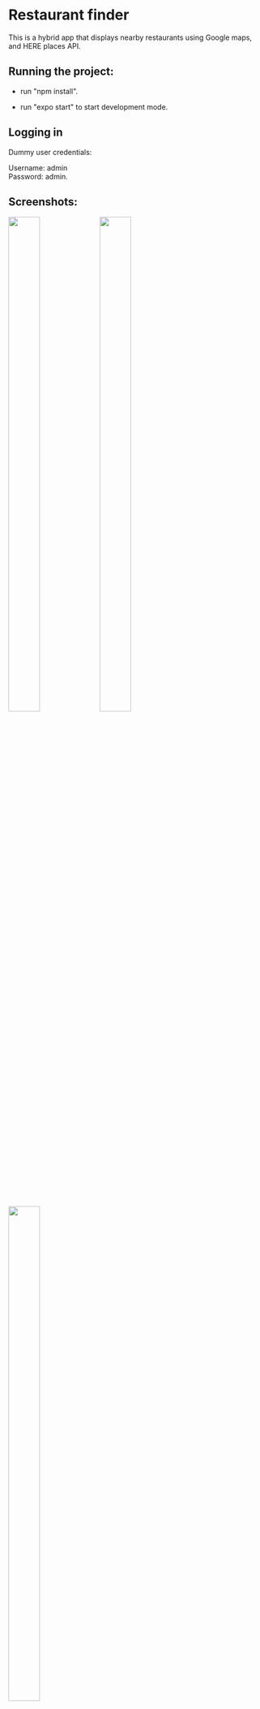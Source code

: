 # Restaurant finder

This is a hybrid app that displays nearby restaurants using Google maps, and HERE places API.


## Running the project:
- run "npm install".

- run "expo start" to start development mode.

## Logging in
Dummy user credentials:

Username: admin <br />
Password: admin.


## Screenshots:

<img src="https://user-images.githubusercontent.com/26127333/51407898-33262080-1b6e-11e9-80fe-53f9172993c3.PNG" width="35%" height="50%"/>
<img src="https://user-images.githubusercontent.com/26127333/51408099-c3646580-1b6e-11e9-99d6-690f8d88b053.PNG" width="35%" height="50%"/>
<img src="https://user-images.githubusercontent.com/26127333/51407907-36b9a780-1b6e-11e9-8826-267b9e458360.PNG" width="35%" height="50%"/>
